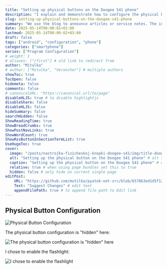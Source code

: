 ```yaml
---
title: "Setting up physical buttons on the Doogee S41 phone"
description: "I explain and demonstrate how to configure the physical button on the Doogee S41 phone"
slug: setting-up-physical-buttons-on-the-doogee-s41-phone
summary: "We use the blog to announce articles or service notes. The information in them may be outdated or even incorrect! For up-to-date information, see the 'Projects' section."
date: 2025-05-14T00:00:01+03:00
lastmod: 2025-05-14T00:00:02+03:00
draft: false
tags: ["android", "configuration", "phone"]
categories: ["smartphone"]
series: ["Program Configuration"]
# weight: 1
# aliases: ["/first"] # old link to redirect from
author: "Mitulka"
# author: ["Mitulka", "Veroncher"] # multiple authors
showToc: true
TocOpen: false
hidemeta: false
comments: false
# canonicalURL: "https://canonical.url/to/page"
disableHLJS: true # to disable highlightjs
disableShare: false
disableHLJS: false
hideSummary: false
searchHidden: false
ShowReadingTime: true
ShowBreadCrumbs: true
ShowPostNavLinks: true
ShowWordCount: true
ShowRssButtonInSectionTermList: true
UseHugoToc: true
cover:
  image: "/posts/nastrojka-fizicheskoj-knopki-doogee-s41/img/title-doogee-s41-max-orange-button-tuning.jpg" # path to the post cover
  alt: "Setting up the physical button on the Doogee S41 phone" # alt text
  caption: "Setting up the physical button on the Doogee S41 phone" # display caption under cover
  relative: true # when using page bundles set this to true
  hidden: false # only hide on current single page
editPost:
    URL: "https://github.com/mutilka/pyatok-net-src/blob/6578b3ed1d5f12d51dbac10be0e5b091f45b9106/content/"
    Text: "Suggest Changes" # edit text
    appendFilePath: true # to append file path to Edit link
---
```


## Physical Button Configuration

![Physical Button Configuration](/posts/nastrojka-fizicheskoj-knopki-doogee-s41/img/1-doogee-s41-max-orange-button-tuning.jpg)

The physical button configuration is "hidden" here:

![The physical button configuration is "hidden" here](/posts/nastrojka-fizicheskoj-knopki-doogee-s41/img/2-doogee-s41-max-orange-button-tuning.jpg)

I chose to enable the flashlight:

![I chose to enable the flashlight](/posts/nastrojka-fizicheskoj-knopki-doogee-s41/img/3-doogee-s41-max-orange-button-tuning.jpg)